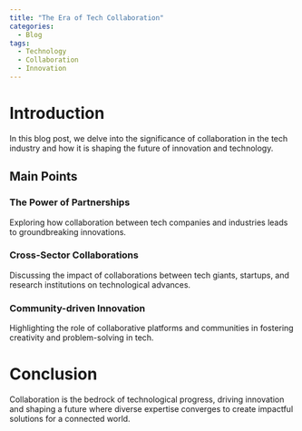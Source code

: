 ```yaml
---
title: "The Era of Tech Collaboration"
categories:
  - Blog
tags:
  - Technology
  - Collaboration
  - Innovation
---
```


# Introduction
In this blog post, we delve into the significance of collaboration in the tech industry and how it is shaping the future of innovation and technology.

## Main Points
### The Power of Partnerships
Exploring how collaboration between tech companies and industries leads to groundbreaking innovations.

### Cross-Sector Collaborations
Discussing the impact of collaborations between tech giants, startups, and research institutions on technological advances.

### Community-driven Innovation
Highlighting the role of collaborative platforms and communities in fostering creativity and problem-solving in tech.

# Conclusion
Collaboration is the bedrock of technological progress, driving innovation and shaping a future where diverse expertise converges to create impactful solutions for a connected world.